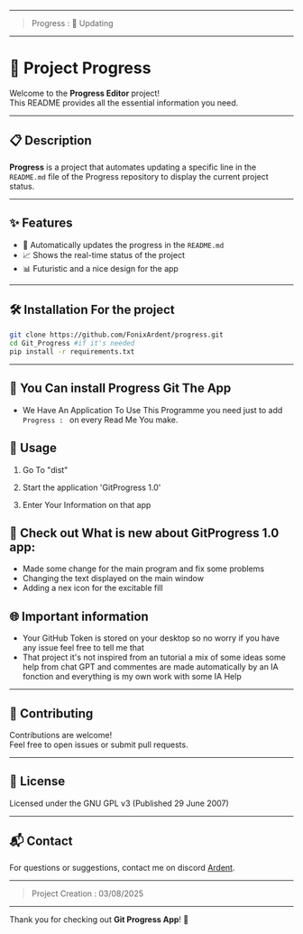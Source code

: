 ------

> Progress : 🔘 Updating

------

# 🚀 Project Progress

Welcome to the **Progress Editor** project!  
This README provides all the essential information you need.

---

## 📋 Description

**Progress** is a project that automates updating a specific line in the `README.md` file of the Progress repository to display the current project status.

---

## ✨ Features

- 🔄 Automatically updates the progress in the `README.md`
- 📈 Shows the real-time status of the project
- 📊 Futuristic and a nice design for the app 

---

## 🛠️ Installation For the project

```bash
git clone https://github.com/FonixArdent/progress.git
cd Git_Progress #if it's needed
pip install -r requirements.txt

```

---

## 💠 You Can install Progress Git The App

- We Have An Application To Use This Programme you need just to add `Progress : ` on every Read Me You make.

## 🚦 Usage

1. Go To "dist"

2. Start the application 'GitProgress 1.0'

3. Enter Your Information on that app

## 💠 Check out What is new about GitProgress 1.0 app:

- Made some change for the main program and fix some problems 
- Changing the text displayed on the main window
- Adding a nex icon for the excitable fill

## 🌐 Important information

- Your GitHub Token is stored on your desktop so no worry if you have any issue feel free to tell me that
- That project it's not inspired from an tutorial a mix of some ideas some help from chat GPT and commentes are made automatically by an IA fonction and everything is my own work with some IA Help

---

## 🤝 Contributing

Contributions are welcome!  
Feel free to open issues or submit pull requests.

---

## 📄 License

Licensed under the GNU GPL v3 (Published 29 June 2007)


---

## 📬 Contact

For questions or suggestions, contact me on discord [Ardent](https://discord.com/users/994927811049574431).

---
> Project Creation : 03/08/2025
---

Thank you for checking out **Git Progress App**! 🌟

